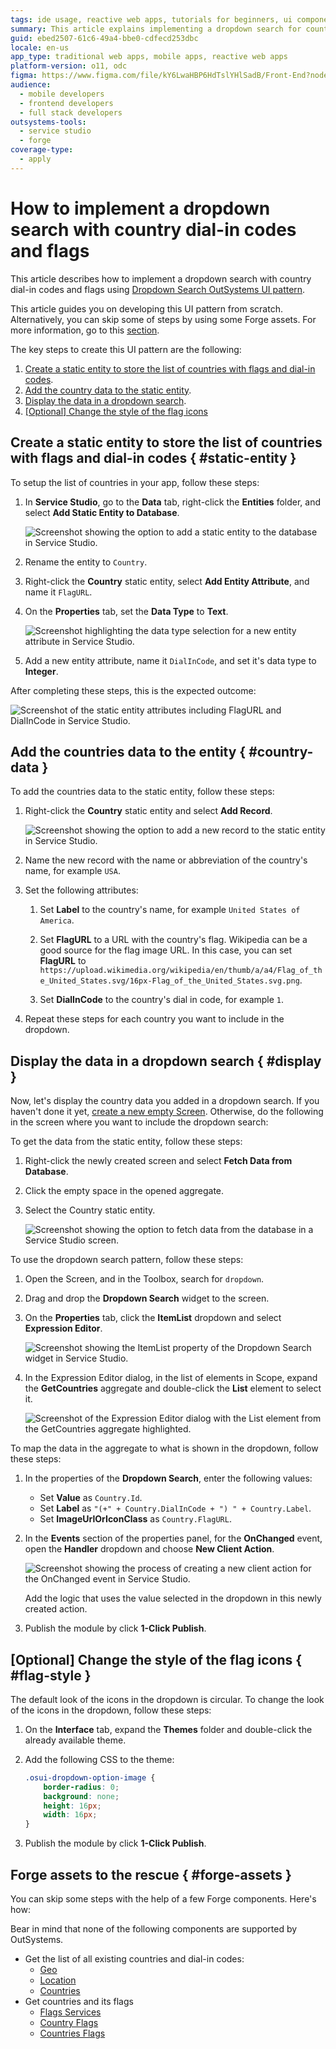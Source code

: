 ```yaml
---
tags: ide usage, reactive web apps, tutorials for beginners, ui components, static entities
summary: This article explains implementing a dropdown search for country dial-in codes and flags in OutSystems, with optional Forge components.
guid: ebed2507-61c6-49a4-bbe0-cdfecd253dbc
locale: en-us
app_type: traditional web apps, mobile apps, reactive web apps
platform-version: o11, odc
figma: https://www.figma.com/file/kY6LwaHBP6HdTslYHlSadB/Front-End?node-id=1242:644
audience:
  - mobile developers
  - frontend developers
  - full stack developers
outsystems-tools:
  - service studio
  - forge
coverage-type:
  - apply
---
```


# How to implement a dropdown search with country dial-in codes and flags

This article describes how to implement a dropdown search with country dial-in codes and flags using [Dropdown Search OutSystems UI pattern](https://success.outsystems.com/documentation/11/developing_an_application/design_ui/patterns/using_mobile_and_reactive_patterns/interaction/dropdown_search/).

This article guides you on developing this UI pattern from scratch. Alternatively, you can skip some of steps by using some Forge assets. For more information, go to this [section](#forge-assets).

The key steps to create this UI pattern are the following:

1. [Create a static entity to store the list of countries with flags and dial-in codes](#static-entity).
1. [Add the country data to the static entity](#country-data).
1. [Display the data in a dropdown search](#display).
1. [[Optional] Change the style of the flag icons](#flag-style)

## Create a static entity to store the list of countries with flags and dial-in codes { #static-entity }

To setup the list of countries in your app, follow these steps:

1. In **Service Studio**, go to the **Data** tab, right-click the **Entities** folder, and select **Add Static Entity to Database**.

    ![Screenshot showing the option to add a static entity to the database in Service Studio.](images/countrydropdown001-ss.png "Adding a Static Entity to Database")

1. Rename the entity to `Country`.

1. Right-click the **Country** static entity, select **Add Entity Attribute**, and name it `FlagURL`.

1. On the **Properties** tab, set the **Data Type** to **Text**.

    ![Screenshot highlighting the data type selection for a new entity attribute in Service Studio.](images/countrydropdown002-ss.png "Setting Data Type for Entity Attribute")

1. Add a new entity attribute, name it `DialInCode`, and set it's data type to **Integer**.

After completing these steps, this is the expected outcome:

![Screenshot of the static entity attributes including FlagURL and DialInCode in Service Studio.](images/countrydropdown003-ss.png "Static Entity Attributes Overview")

## Add the countries data to the entity { #country-data }

To add the countries data to the static entity, follow these steps:

1. Right-click the **Country** static entity and select **Add Record**.

    ![Screenshot showing the option to add a new record to the static entity in Service Studio.](images/countrydropdown004-ss.png "Adding a New Record to Static Entity")

1. Name the new record with the name or abbreviation of the country's name, for example `USA`.

1. Set the following attributes:

    1. Set **Label** to the country's name, for example `United States of America`.

    1. Set **FlagURL** to a URL with the country's flag. Wikipedia can be a good source for the flag image URL. In this case, you can set **FlagURL** to  `https://upload.wikimedia.org/wikipedia/en/thumb/a/a4/Flag_of_the_United_States.svg/16px-Flag_of_the_United_States.svg.png`.

    1. Set **DialInCode** to the country's dial in code, for example `1`.

1. Repeat these steps for each country you want to include in the dropdown.

## Display the data in a dropdown search { #display }

Now, let's display the country data you added in a dropdown search. If you haven't done it yet, [create a new empty Screen](https://success.outsystems.com/documentation/11/developing_an_application/design_ui/screen/). Otherwise, do the following in the screen where you want to include the dropdown search:

To get the data from the static entity, follow these steps:

1. Right-click the newly created screen and select **Fetch Data from Database**.

1. Click the empty space in the opened aggregate.

1. Select the Country static entity.

    ![Screenshot showing the option to fetch data from the database in a Service Studio screen.](images/countrydropdown005-ss.png "Fetching Data from Database")

To use the dropdown search pattern, follow these steps:

1. Open the Screen, and in the Toolbox, search for ``dropdown``.

1. Drag and drop the **Dropdown Search** widget to the screen.

1. On the **Properties** tab, click the **ItemList** dropdown and select **Expression Editor**.

    ![Screenshot showing the ItemList property of the Dropdown Search widget in Service Studio.](images/countrydropdown006-ss.png "Dropdown Search Options List")

1. In the Expression Editor dialog, in the list of elements in Scope, expand the **GetCountries** aggregate and double-click the **List** element to select it.

    ![Screenshot of the Expression Editor dialog with the List element from the GetCountries aggregate highlighted.](images/countrydropdown007-ss.png "Selecting List Element in Expression Editor")

To map the data in the aggregate to what is shown in the dropdown, follow these steps:

1. In the properties of the **Dropdown Search**, enter the following values:

    * Set **Value** as `Country.Id`.
    * Set **Label** as `"(+" + Country.DialInCode + ") " + Country.Label`.
    * Set **ImageUrlOrIconClass** as `Country.FlagURL`.

1. In the **Events** section of the properties panel, for the **OnChanged** event, open the **Handler** dropdown and choose **New Client Action**.

    ![Screenshot showing the process of creating a new client action for the OnChanged event in Service Studio.](images/countrydropdown008-ss.png "Creating New Client Action for OnChanged Event")

    <div class="info" markdown="1">

    Add the logic that uses the value selected in the dropdown in this newly created action.

    </div>

1. Publish the module by click **1-Click Publish**.

## [Optional] Change the style of the flag icons { #flag-style }

The default look of the icons in the dropdown is circular. To change the look of the icons in the dropdown, follow these steps:

1. On the **Interface** tab, expand the **Themes** folder and double-click the already available theme.

1. Add the following CSS to the theme:

    ```css
    .osui-dropdown-option-image {
        border-radius: 0;
        background: none;
        height: 16px;
        width: 16px;
    } 
    ```

1. Publish the module by click **1-Click Publish**.

## Forge assets to the rescue { #forge-assets }

You can skip some steps with the help of a few Forge components. Here's how:

<div class="info" markdown="1">

Bear in mind that none of the following components are supported by OutSystems.

</div>

* Get the list of all existing countries and dial-in codes:
    * [Geo](https://www.outsystems.com/forge/component-overview/439/geo)
    * [Location](https://www.outsystems.com/forge/component-overview/906/location)
    * [Countries](https://www.outsystems.com/forge/component-overview/7931/countries)
* Get countries and its flags
    * [Flags Services](https://www.outsystems.com/forge/component-overview/14259/flags-services)
    * [Country Flags](https://www.outsystems.com/forge/component-overview/11309/country-flags)
    * [Countries Flags](https://www.outsystems.com/forge/component-overview/12668/countries-flags)
